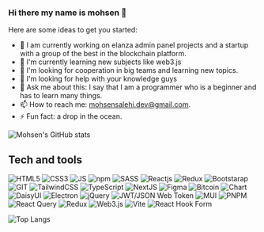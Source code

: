 ### Hi there my name is mohsen 👋

<!--
**mohsen-salehi/mohsen-salehi** is a ✨ _special_ ✨ repository because its `README.md` (this file) appears on your GitHub profile.
-->
Here are some ideas to get you started:

- 🔭 I am currently working on elanza admin panel projects and a startup with a group of the best in the blockchain platform.
- 🌱 I'm currently learning new subjects like web3.js
- 👯 I'm looking for cooperation in big teams and learning new topics.
- 🤔 I'm looking for help with your knowledge guys
- 💬 Ask me about this: I say that I am a programmer who is a beginner and has to learn many things.
- 📫 How to reach me: mohsensalehi.dev@gmail.com.
- ⚡ Fun fact: a drop in the ocean.

![Mohsen's GitHub stats](https://github-readme-stats.vercel.app/api?username=mohsen-salehi&show_icons=true&theme=radical)
## Tech and tools
<div>
 <img alt="HTML5" src="https://img.shields.io/badge/html5-%23E34F26.svg?style=for-the-badge&logo=html5&logoColor=white"/> 
 <img alt="CSS3" src="https://img.shields.io/badge/CSS3-1572B6?style=for-the-badge&logo=css3&logoColor=white"/> 
 <img alt="JS" src="https://img.shields.io/badge/JavaScript-323330?style=for-the-badge&logo=javascript&logoColor=F7DF1E"/>  
 <img alt="npm" src="https://img.shields.io/badge/NPM-%23000000.svg?style=for-the-badge&logo=npm&logoColor=white"/>  
 <img alt="SASS" src="https://img.shields.io/badge/SASS-hotpink.svg?style=for-the-badge&logo=SASS&logoColor=white"/>  
 <img alt="Reactjs" src="https://img.shields.io/badge/React-20232A?style=for-the-badge&logo=react&logoColor=61DAFB"/>  
 <img alt="Redux" src="https://img.shields.io/badge/redux-%23593d88.svg?style=for-the-badge&logo=redux&logoColor=white"/>  
 <img alt="Bootstarap" src="https://img.shields.io/badge/Bootstrap-563D7C?style=for-the-badge&logo=bootstrap&logoColor=white"/> 
 <img alt="GIT" src="https://img.shields.io/badge/Git-F05032?style=for-the-badge&logo=git&logoColor=white"/>
 <img alt="TailwindCSS" src="https://img.shields.io/badge/tailwindcss-%2338B2AC.svg?style=for-the-badge&logo=tailwind-css&logoColor=white"/>
 <img alt="TypeScript" src="https://img.shields.io/badge/typescript-%23007ACC.svg?style=for-the-badge&logo=typescript&logoColor=white"/>
 <img alt="NextJS" src="https://img.shields.io/badge/Next-black?style=for-the-badge&logo=next.js&logoColor=white"/>
 <img alt="Figma" src="https://img.shields.io/badge/figma-%23F24E1E.svg?style=for-the-badge&logo=figma&logoColor=white"/>
 <img alt="Bitcoin" src="https://img.shields.io/badge/Bitcoin-000?style=for-the-badge&logo=bitcoin&logoColor=white"/>
 <img alt="Chart" src="https://img.shields.io/badge/chart.js-F5788D.svg?style=for-the-badge&logo=chart.js&logoColor=white"/>
 <img alt="DaisyUI" src="https://img.shields.io/badge/daisyui-5A0EF8?style=for-the-badge&logo=daisyui&logoColor=white"/>
 <img alt="Electron" src="https://img.shields.io/badge/Electron-191970?style=for-the-badge&logo=Electron&logoColor=white"/>
 <img alt="jQuery" src="https://img.shields.io/badge/jquery-%230769AD.svg?style=for-the-badge&logo=jquery&logoColor=white"/>
 <img alt="JWT/JSON Web Token	" src="https://img.shields.io/badge/JWT-black?style=for-the-badge&logo=JSON%20web%20tokens"/>
 <img alt="MUI" src="https://img.shields.io/badge/MUI-%230081CB.svg?style=for-the-badge&logo=mui&logoColor=white"/>
 <img alt="PNPM" src="https://img.shields.io/badge/pnpm-%234a4a4a.svg?style=for-the-badge&logo=pnpm&logoColor=f69220"/>
 <img alt="React Query" src="https://img.shields.io/badge/-React%20Query-FF4154?style=for-the-badge&logo=react%20query&logoColor=white"/>
 <img alt="Redux" src="https://img.shields.io/badge/redux-%23593d88.svg?style=for-the-badge&logo=redux&logoColor=white"/>
 <img alt="Web3.js" src="https://img.shields.io/badge/web3.js-F16822?style=for-the-badge&logo=web3.js&logoColor=white"/>
 <img alt="Vite" src="https://img.shields.io/badge/vite-%23646CFF.svg?style=for-the-badge&logo=vite&logoColor=white)"/>
 <img alt="React Hook Form" src="https://img.shields.io/badge/React%20Hook%20Form-%23EC5990.svg?style=for-the-badge&logo=reacthookform&logoColor=white"/>
</div>

![Top Langs](https://github-readme-stats.vercel.app/api/top-langs/?username=mohsen-salehi&hide_progress=true)

